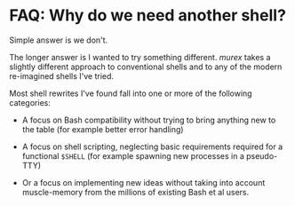 # FAQ: Why do we need another shell?

Simple answer is we don't.

The longer answer is I wanted to try something different. _murex_ takes
a slightly different approach to conventional shells and to any of the
modern re-imagined shells I've tried.

Most shell rewrites I've found fall into one or more of the following
categories:

* A focus on Bash compatibility without trying to bring anything new to
the table (for example better error handling)

* A focus on shell scripting, neglecting basic requirements required for
a functional `$SHELL` (for example spawning new processes in a pseudo-TTY)

* Or a focus on implementing new ideas without taking into account
muscle-memory from the millions of existing Bash et al users.

